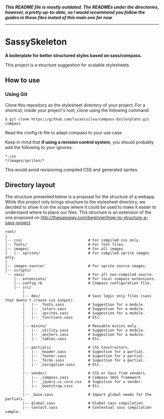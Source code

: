 ***This README file is mostly outdated. The READMEs under the directories, however, a pretty up-to-date, so I would recommend you follow the guides in those files insted of this main one for now***

------------

# SassySkeleton
**A boilerplate for better structured styles based on sass/compass.**

This project is a structure suggestion for scalable stylesheets.


## How to use

### Using Git
Clone this repository as the stylesheet directory of your project. For a shortcut, inside your project's root, clone using the following command:

    $ git clone https://github.com/lucascsilva/compass-boilerplate.git compass

Read the config.rb file to adapt compass to your use case.

Keep in mind that **if using a revision control system**, you should probably add the following to your ignores:

    *.css
    */images/sprites/*

This would avoid revisioning compiled CSS and generated sprites.


## Directory layout

The structure presented below is a proposal for the structure of a webapp. While this project only brings structure to the stylesheet directory, we decided to show it on the scope where it could be used to make it easier to understand where to place our files.
This structure is an extension of the one proposed on http://thesassway.com/beginner/how-to-structure-a-sass-project.

    root/
    |
    |-- css/                              # For compiled css only.
    |-- fonts/                            # For font files.
    |-- images/                           # For all images.
    |   |-- sprites/                      # For compiled sprite images only.
    |   
    |-- images-source/                    # For sprite source images.
    |-- scripts/
    `-- sass/                             # For all non-compiled source.
        |-- extensions/                   # For local compass extensions.
        |-- config.rb                     # Compass configuration file.
        |-- src/
            |
            |-- dev/                      # Sass logic only files (sass that doens't create css output).
            |   |-- _fonts.sass           # Suggestion for a module.
            |   |-- _colors.sass          # Suggestion for a module.
            |   |-- _sprites.sass         # Suggestion for a module.
            |   |-- _functions.sass       # Etc.
            |
            |-- mixins/                   # Reusable mixins only.
            |   |-- _utility.sass         # Suggestion for a module.
            |   |-- _anchors.sass         # Suggestion for a module.
            |   |-- _tables.sass          # Etc.
            |   
            |-- partials/                 # CSS Constructors.
            |   |-- _header.sass          # Sugestion for a partial.
            |   |-- _footer.sass          # Sugestion for a partial.
            |   |-- _forms.sass           # Sugestion for a partial.
            |   |-- _navigation.sass      # Etc.
            |   
            |-- vendor/                   # CSS or Sass from vendors.
            |   |-- _compass.sass         # Compass SASS framework
            |   |-- _jquery.ui.core.css   # Sugestion for a vendor.
            |   |-- _bootstrap.csss       # Etc.
            |
            |-- _base.sass                # Import global needs for the partials.
            |-- global.sass               # Global sass compilation.
            |-- contact.sass              # Contextual sass compilation sample.
